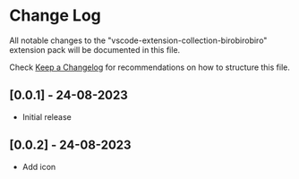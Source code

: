 # Change Log

All notable changes to the "vscode-extension-collection-birobirobiro" extension pack will be documented in this file.

Check [Keep a Changelog](http://keepachangelog.com/) for recommendations on how to structure this file.

## [0.0.1] - 24-08-2023

- Initial release

## [0.0.2] - 24-08-2023

- Add icon
